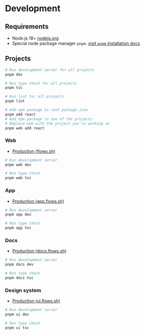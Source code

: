 # Development

## Requirements

- Node.js 18+ [nodejs.org](https://nodejs.org/)
- Special node package manager `pnpm`. [visit `pnpm` installation docs](https://pnpm.io/installation)

## Projects

```bash
# Run development server for all projects
pnpm dev

# Run type check for all projects
pnpm tsc

# Run lint for all projects
pnpm lint

# Add npm package to root package.json
pnpm add react
# Add npm package to one of the projects
# Replace web with the project you're working on
pnpm web add react
```

### Web

- [Production (flows.sh)](https://flows.sh)

```bash
# Run development server
pnpm web dev

# Run type check
pnpm web tsc
```

### App

- [Production (app.flows.sh)](https://app.flows.sh)

```bash
# Run development server
pnpm app dev

# Run type check
pnpm app tsc
```

### Docs

- [Production (docs.flows.sh)](https://docs.flows.sh)

```bash
# Run development server
pnpm docs dev

# Run type check
pnpm docs tsc
```

### Design system

- [Production (ui.flows.sh)](https://ui.flows.sh)

```bash
# Run development server
pnpm ui dev

# Run type check
pnpm ui tsc
```
